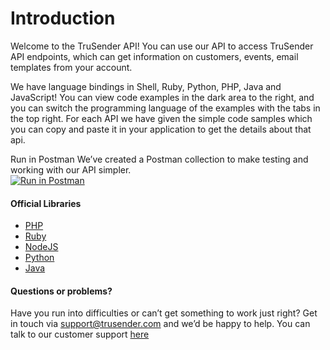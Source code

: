 
# Introduction

Welcome to the TruSender API! You can use our API to access TruSender API endpoints, which can get information on customers, events, email templates from your account.

We have language bindings in Shell, Ruby, Python, PHP, Java and JavaScript! You can view code examples in the dark area to the right, and you can switch the programming language of the examples with the tabs in the top right. For each API we have given the simple code samples which you can copy and paste it in your application to get the details about that api.

Run in Postman
We’ve created a Postman collection to make testing and working with our API simpler.<br/>
<a href="https://app.getpostman.com/run-collection/6e7846667662795aaab2"><img src="https://run.pstmn.io/button.svg" alt="Run in Postman"></a>

#### Official Libraries
* [PHP](https://www.google.com)
* [Ruby](https://www.google.com)
* [NodeJS](https://www.google.com)
* [Python](https://www.google.com)
* [Java](https://www.google.com)

#### Questions or problems?
Have you run into difficulties or can’t get something to work just right? Get in touch via support@trusender.com and we’d be happy to help. You can talk to our customer support <a href="">here</a>

